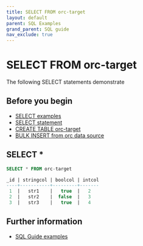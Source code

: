 ```yaml
---
title: SELECT FROM orc-target
layout: default
parent: SQL Examples
grand_parent: SQL guide
nav_exclude: true
---
```

# SELECT FROM orc-target

The following SELECT statements demonstrate

## Before you begin
* [SELECT examples](/docs/sql-guide/examples/sql-eg-home/#select-examples)
* [SELECT statement](/docs/sql-guide/statements/statement-select)
* [CREATE TABLE orc-target](/docs/sql-guide/examples/sql-eg-table/sql-eg-table-create-orc-target)
* [BULK INSERT from orc data source](/docs/sql-guide/examples/sql-eg-insert/sql-eg-insert-bulk-orc-target)

## SELECT *

```sql
SELECT * FROM orc-target

_id | stringcol | boolcol | intcol
----+-----------+---------+-------
 1  |   str1    |   true  |   2
 2  |   str2    |  false  |   3
 3  |   str3    |   true  |   4
```

## Further information

* [SQL Guide examples](/docs/sql-guide/examples/sql-eg-home)
